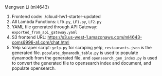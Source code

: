 Mengwen Li (ml4643)

1. Frontend code: ./cloud-hw1-starter-updated
2. All Lambda Functions: `LF0.py`, `LF1.py`, `LF2.py`
3. YAML file generated through API Gateway: `exported_from_api_gateway.yaml`
4. S3 frontend URL: https://s3.us-west-1.amazonaws.com/ml4643-coms6998-a1.com/chat.html
5. Yelp scraper script: `yelp.py` for scraping yelp, `restaurants.json` is the generated file. `populate_dynamodb_table.py` is used to populate dynamodb from the generated file, and `opensearch_gen_index.py` is used to convert the generated file to opensearch index and document, and populate opensearch.
